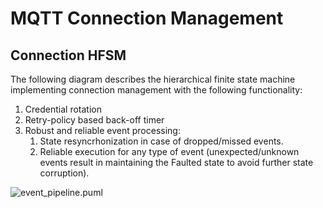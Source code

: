 # MQTT Connection Management

## Connection HFSM

The following diagram describes the hierarchical finite state machine implementing connection management with the following functionality:

1. Credential rotation
1. Retry-policy based back-off timer
1. Robust and reliable event processing:
    1. State resyncrhonization in case of dropped/missed events.
    1. Reliable execution for any type of event (unexpected/unknown events result in maintaining the Faulted state to avoid further state corruption).

![event_pipeline.puml](https://www.plantuml.com/plantuml/png/nLPVJzim47_FfxWtcb4AsxGNO1LL6qIrjOKsJ6ph6fd458lKhco7WYQ--so7ZDHnoRezZ0SQd-_kT_UxFyc9a8ZBR952br6AOqaOZSvE9mFFsu6E4DbYgKNYK1qFMd19xoXRKS3tc4e1Y6EuONo5U88JQ10AyXOJ3eoJEQ4eXOJmt6SJC55t70YzPXbDb0gmJ9fdlwMSlst1u28Ce-veE0owOJGEBe08c6U88ognSYyPS2oMJ1clbA_2uRhLv3mQVGBc40VZiSPvru9Py2KOXjex0d7Bk8mpgRtZ1woUiCu1f48LH4SEI0WM4oJnCsvkVSFPmcZ66UUOIX1IgK23Ca2np52QSwHHXFvLoPeytxVqEOcUUMZcfu8AmsWcJBRc1WXL12-GYKGoWuYMIq3gYcAvOlpEiA9PliVfOylpJ22bSWuGHNEyq47yz03WET9-ac9zD0zm2CVNxSwto2GNQV8-5EprHyEe-taq2NHDZlUls_j0vfHnV6IP6yfx_Kc9zNNr4lefobB5Q5aqaOWhKHwa-LlFXCwBYv8eHrQvySSSIqYsN24PtqQA5YmR_cQZ1o9jcpcMaIGBx3IhoNAcEcmqzjpHuyHsY9DAx4wLgGIEurmGnIoZ4lEF1pRCk509LVGiayLrvS8DwjRKs6O_WEQ4rsXMejpThR78becAFOevJbH01AMYuTUOa1jeL81se0s3pjNlSU-4OJ0u3oS-p7Iroeqy3iBnroYuEkjSJiAW5_M7lHh4pTUEBgeXQiincpbwpIvyZuYuEY25r3qZfPg2swG-DvU-OnKRy_KTrx2pKldwRhT_jPPU6Fh-vWVijMiMoDwB1avUpsDArtPtmswkqNamrFg-4wUzeHrSRoeDjo7OVs5eIhSenGih_n7spzVlbBfgOms-6dV_o1sEAvPgnHmHXVr1CBeCtPcwNJ_f_yKBpnvFvxglwBkvBxhGdWdBtjtZJLXxaTMRA3tBnYl6JfNE-i9GWYqJs8RHmdM1-tgpk0VPRb-bNN5UVBWOzoRd9fGRODslKV2z9-z4IRD5wlq2)
